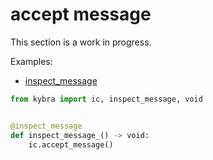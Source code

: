 # accept message

This section is a work in progress.

Examples:

-   [inspect_message](https://github.com/demergent-labs/kybra/blob/main/examples/inspect_message/src/main.py)

```python
from kybra import ic, inspect_message, void


@inspect_message
def inspect_message_() -> void:
    ic.accept_message()
```

